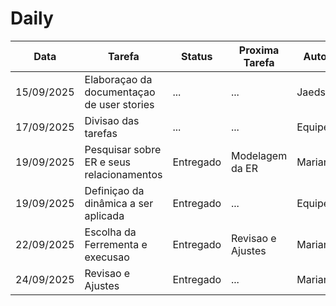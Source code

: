 

# Daily 



Data        |   Tarefa                                       |  Status       | Proxima Tarefa                       |  Autor   | 
----------- | ---------------------------------------------- | ------------- |------------------------------------- |  ------- | 
15/09/2025  | Elaboraçao da documentaçao de user stories     |    ...        |    ...                               | Jaedson  | 
17/09/2025  |   Divisao das tarefas                          |    ...        |    ...                               | Equipe   | 
19/09/2025  |   Pesquisar sobre ER e seus relacionamentos    |  Entregado    |  Modelagem da ER                     | Mariana  |
19/09/2025  |   Definiçao da dinâmica a ser aplicada         |  Entregado    |    ...                               | Equipe   | 
22/09/2025  |   Escolha da Ferrementa e execusao             |  Entregado    |  Revisao e Ajustes                   | Mariana  | 
24/09/2025  |   Revisao e Ajustes                            |  Entregado    |    ...                               | Mariana  | 
           

